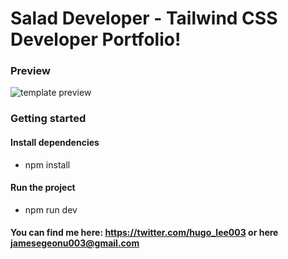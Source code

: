 # Salad Developer - Tailwind CSS Developer Portfolio!

### Preview

![template preview](https://res.cloudinary.com/di32yybrd/image/upload/v1645564867/template%20tailwind/Untitled_design_6_vbvhyq.png)

### Getting started

#### Install dependencies

* npm install

#### Run the project

* npm run dev

#### You can find me here: https://twitter.com/hugo_lee003 or here jamesegeonu003@gmail.com

